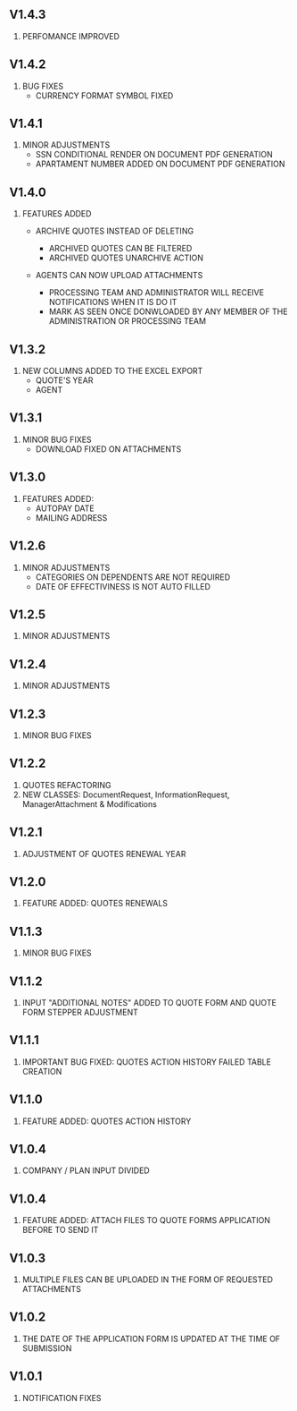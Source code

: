 ## V1.4.3
1. PERFOMANCE IMPROVED

## V1.4.2
1. BUG FIXES
   - CURRENCY FORMAT SYMBOL FIXED

## V1.4.1
1. MINOR ADJUSTMENTS
   - SSN CONDITIONAL RENDER ON DOCUMENT PDF GENERATION
   - APARTAMENT NUMBER ADDED ON DOCUMENT PDF GENERATION

## V1.4.0
1. FEATURES ADDED
   - ARCHIVE QUOTES INSTEAD OF DELETING
      - ARCHIVED QUOTES CAN BE FILTERED
      - ARCHIVED QUOTES UNARCHIVE ACTION
      
   - AGENTS CAN NOW UPLOAD ATTACHMENTS
      - PROCESSING TEAM AND ADMINISTRATOR WILL RECEIVE NOTIFICATIONS WHEN IT IS DO IT
      - MARK AS SEEN ONCE DONWLOADED BY ANY MEMBER OF THE ADMINISTRATION OR PROCESSING TEAM

## V1.3.2
1. NEW COLUMNS ADDED TO THE EXCEL EXPORT
   - QUOTE'S YEAR
   - AGENT

## V1.3.1
1. MINOR BUG FIXES
   - DOWNLOAD FIXED ON ATTACHMENTS

## V1.3.0
1. FEATURES ADDED:
   - AUTOPAY DATE
   - MAILING ADDRESS

## V1.2.6
1. MINOR ADJUSTMENTS
   - CATEGORIES ON DEPENDENTS ARE NOT REQUIRED
   - DATE OF EFFECTIVINESS IS NOT AUTO FILLED

## V1.2.5
1. MINOR ADJUSTMENTS

## V1.2.4
1. MINOR ADJUSTMENTS

## V1.2.3
1. MINOR BUG FIXES

## V1.2.2
1. QUOTES REFACTORING
2. NEW CLASSES: DocumentRequest, InformationRequest, ManagerAttachment & Modifications

## V1.2.1
1. ADJUSTMENT OF QUOTES RENEWAL YEAR

## V1.2.0
1. FEATURE ADDED: QUOTES RENEWALS 

## V1.1.3
1. MINOR BUG FIXES

## V1.1.2
1. INPUT "ADDITIONAL NOTES" ADDED TO QUOTE FORM AND QUOTE FORM STEPPER ADJUSTMENT

## V1.1.1
1. IMPORTANT BUG FIXED: QUOTES ACTION HISTORY FAILED TABLE CREATION

## V1.1.0
1. FEATURE ADDED: QUOTES ACTION HISTORY

## V1.0.4
1. COMPANY / PLAN INPUT DIVIDED

## V1.0.4
1. FEATURE ADDED: ATTACH FILES TO QUOTE FORMS APPLICATION BEFORE TO SEND IT

## V1.0.3
1. MULTIPLE FILES CAN BE UPLOADED IN THE FORM OF REQUESTED ATTACHMENTS

## V1.0.2
1. THE DATE OF THE APPLICATION FORM IS UPDATED AT THE TIME OF SUBMISSION

## V1.0.1
1. NOTIFICATION FIXES